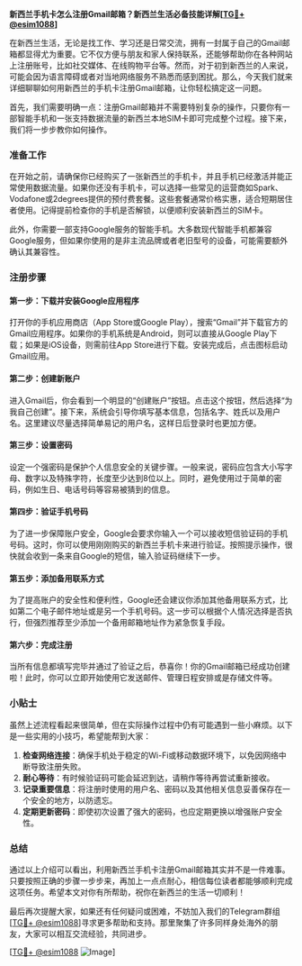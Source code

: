 **新西兰手机卡怎么注册Gmail邮箱？新西兰生活必备技能详解[[TG💪+ @esim1088](https://t.me/s/esim1088)]**

在新西兰生活，无论是找工作、学习还是日常交流，拥有一封属于自己的Gmail邮箱都显得尤为重要。它不仅方便与朋友和家人保持联系，还能够帮助你在各种网站上注册账号，比如社交媒体、在线购物平台等。然而，对于初到新西兰的人来说，可能会因为语言障碍或者对当地网络服务不熟悉而感到困扰。那么，今天我们就来详细聊聊如何用新西兰的手机卡注册Gmail邮箱，让你轻松搞定这一问题。

首先，我们需要明确一点：注册Gmail邮箱并不需要特别复杂的操作，只要你有一部智能手机和一张支持数据流量的新西兰本地SIM卡即可完成整个过程。接下来，我们将一步步教你如何操作。

### 准备工作

在开始之前，请确保你已经购买了一张新西兰的手机卡，并且手机已经激活并能正常使用数据流量。如果你还没有手机卡，可以选择一些常见的运营商如Spark、Vodafone或2degrees提供的预付费套餐。这些套餐通常价格实惠，适合短期居住者使用。记得提前检查你的手机是否解锁，以便顺利安装新西兰的SIM卡。

此外，你需要一部支持Google服务的智能手机。大多数现代智能手机都兼容Google服务，但如果你使用的是非主流品牌或者老旧型号的设备，可能需要额外确认其兼容性。

### 注册步骤

#### 第一步：下载并安装Google应用程序
打开你的手机应用商店（App Store或Google Play），搜索“Gmail”并下载官方的Gmail应用程序。如果你的手机系统是Android，则可以直接从Google Play下载；如果是iOS设备，则需前往App Store进行下载。安装完成后，点击图标启动Gmail应用。

#### 第二步：创建新账户
进入Gmail后，你会看到一个明显的“创建账户”按钮。点击这个按钮，然后选择“为我自己创建”。接下来，系统会引导你填写基本信息，包括名字、姓氏以及用户名。这里建议尽量选择简单易记的用户名，这样日后登录时也更加方便。

#### 第三步：设置密码
设定一个强密码是保护个人信息安全的关键步骤。一般来说，密码应包含大小写字母、数字以及特殊字符，长度至少达到8位以上。同时，避免使用过于简单的密码，例如生日、电话号码等容易被猜到的信息。

#### 第四步：验证手机号码
为了进一步保障账户安全，Google会要求你输入一个可以接收短信验证码的手机号码。这时，你可以使用刚刚购买的新西兰手机卡来进行验证。按照提示操作，很快就会收到一条来自Google的短信，输入验证码继续下一步。

#### 第五步：添加备用联系方式
为了提高账户的安全性和便利性，Google还会建议你添加其他备用联系方式，比如第二个电子邮件地址或是另一个手机号码。这一步可以根据个人情况选择是否执行，但强烈推荐至少添加一个备用邮箱地址作为紧急恢复手段。

#### 第六步：完成注册
当所有信息都填写完毕并通过了验证之后，恭喜你！你的Gmail邮箱已经成功创建啦！此时，你可以立即开始使用它发送邮件、管理日程安排或是存储文件等。

### 小贴士

虽然上述流程看起来很简单，但在实际操作过程中仍有可能遇到一些小麻烦。以下是一些实用的小技巧，希望能帮到大家：

1. **检查网络连接**：确保手机处于稳定的Wi-Fi或移动数据环境下，以免因网络中断导致注册失败。
2. **耐心等待**：有时候验证码可能会延迟到达，请稍作等待再尝试重新接收。
3. **记录重要信息**：将注册时使用的用户名、密码以及其他相关信息妥善保存在一个安全的地方，以防遗忘。
4. **定期更新密码**：即使初次设置了强大的密码，也应定期更换以增强账户安全性。

### 总结

通过以上介绍可以看出，利用新西兰手机卡注册Gmail邮箱其实并不是一件难事。只要按照正确的步骤一步步来，再加上一点点耐心，相信每位读者都能够顺利完成这项任务。希望本文对你有所帮助，祝你在新西兰的生活一切顺利！

最后再次提醒大家，如果还有任何疑问或困难，不妨加入我们的Telegram群组[[TG💪+ @esim1088](https://t.me/s/esim1088)]寻求更多帮助和支持。那里聚集了许多同样身处海外的朋友，大家可以相互交流经验，共同进步。

[[TG💪+ @esim1088](https://t.me/s/esim1088) ![Image](https://i.postimg.cc/4NQfJmqS/Snipaste-2025-05-13-00-14-12.png)]